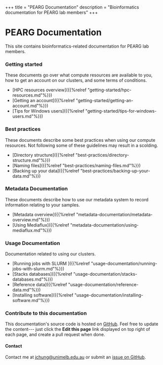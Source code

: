 +++
title = "PEARG Documentation"
description = "Bioinformatics documentation for PEARG lab members"
+++

# PEARG Documentation
This site contains bioinformatics-related documentation for PEARG lab members.

### Getting started

These documents go over what compute resources are available to you, how to
get an account on our clusters, and some terms of conditions.

* [HPC resources overview]({{%relref "getting-started/hpc-resources.md"%}})
* [Getting an account]({{%relref "getting-started/getting-an-account.md"%}})
* [Tips for Windows users]({{%relref "getting-started/tips-for-windows-users.md"%}})

### Best practices

These documents describe some best practices when using our compute resources.
Not following some of these guidelines may result in a scolding.

* [Directory structure]({{%relref "best-practices/directory-structure.md"%}})
* [Naming files]({{%relref "best-practices/naming-files.md"%}})
* [Backing up your data]({{%relref "best-practices/backing-up-your-data.md"%}})

### Metadata Documentation

These documents describe how to use our metadata system to record information
relating to your samples.

* [Metadata overview]({{%relref "metadata-documentation/metadata-overview.md"%}})
* [Using Mediaflux]({{%relref "metadata-documentation/using-mediaflux.md"%}})

### Usage Documentation

Documentation related to using our clusters.

* [Running jobs with SLURM ]({{%relref "usage-documentation/running-jobs-with-slurm.md"%}})
* [Stacks databases]({{%relref "usage-documentation/stacks-databases.md"%}})
* [Reference data]({{%relref "usage-documentation/reference-data.md"%}})
* [Installing software]({{%relref "usage-documentation/installing-software.md"%}})

### Contribute to this documentation

This documentation's source code is hosted on
[GitHub](https://github.com/pearg/pearg_documentation). Feel free to update the 
content--- just click the **Edit this page** link displayed on top right of 
each page, and create a pull request when done.

#### Contact

Contact me at [jchung@unimelb.edu.au](mailto:jchung@unimelb.edu.au) or submit an 
[issue on GitHub](https://github.com/pearg/pearg_documentation/issues).

